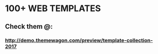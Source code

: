 # 100+ WEB TEMPLATES

## Check them @:

### http://demo.themewagon.com/preview/template-collection-2017